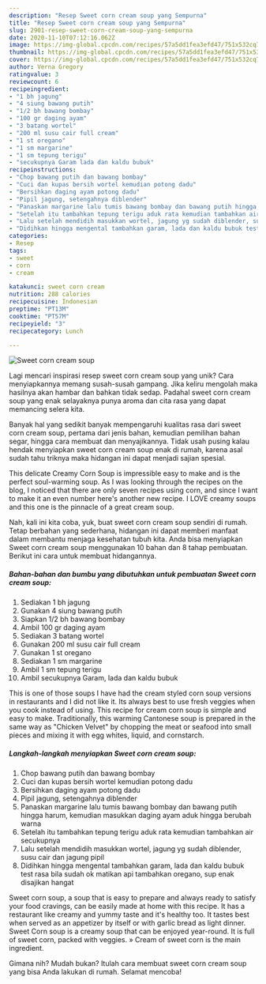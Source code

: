 ```yaml
---
description: "Resep Sweet corn cream soup yang Sempurna"
title: "Resep Sweet corn cream soup yang Sempurna"
slug: 2901-resep-sweet-corn-cream-soup-yang-sempurna
date: 2020-11-10T07:12:16.062Z
image: https://img-global.cpcdn.com/recipes/57a5dd1fea3efd47/751x532cq70/sweet-corn-cream-soup-foto-resep-utama.jpg
thumbnail: https://img-global.cpcdn.com/recipes/57a5dd1fea3efd47/751x532cq70/sweet-corn-cream-soup-foto-resep-utama.jpg
cover: https://img-global.cpcdn.com/recipes/57a5dd1fea3efd47/751x532cq70/sweet-corn-cream-soup-foto-resep-utama.jpg
author: Verna Gregory
ratingvalue: 3
reviewcount: 6
recipeingredient:
- "1 bh jagung"
- "4 siung bawang putih"
- "1/2 bh bawang bombay"
- "100 gr daging ayam"
- "3 batang wortel"
- "200 ml susu cair full cream"
- "1 st oregano"
- "1 sm margarine"
- "1 sm tepung terigu"
- "secukupnya Garam lada dan kaldu bubuk"
recipeinstructions:
- "Chop bawang putih dan bawang bombay"
- "Cuci dan kupas bersih wortel kemudian potong dadu"
- "Bersihkan daging ayam potong dadu"
- "Pipil jagung, setengahnya diblender"
- "Panaskan margarine lalu tumis bawang bombay dan bawang putih hingga harum, kemudian masukkan daging ayam aduk hingga berubah warna"
- "Setelah itu tambahkan tepung terigu aduk rata kemudian tambahkan air secukupnya"
- "Lalu setelah mendidih masukkan wortel, jagung yg sudah diblender, susu cair dan jagung pipil"
- "Didihkan hingga mengental tambahkan garam, lada dan kaldu bubuk test rasa bila sudah ok matikan api tambahkan oregano, sup enak disajikan hangat"
categories:
- Resep
tags:
- sweet
- corn
- cream

katakunci: sweet corn cream 
nutrition: 288 calories
recipecuisine: Indonesian
preptime: "PT13M"
cooktime: "PT57M"
recipeyield: "3"
recipecategory: Lunch

---
```



![Sweet corn cream soup](https://img-global.cpcdn.com/recipes/57a5dd1fea3efd47/751x532cq70/sweet-corn-cream-soup-foto-resep-utama.jpg)

Lagi mencari inspirasi resep sweet corn cream soup yang unik? Cara menyiapkannya memang susah-susah gampang. Jika keliru mengolah maka hasilnya akan hambar dan bahkan tidak sedap. Padahal sweet corn cream soup yang enak selayaknya punya aroma dan cita rasa yang dapat memancing selera kita.

Banyak hal yang sedikit banyak mempengaruhi kualitas rasa dari sweet corn cream soup, pertama dari jenis bahan, kemudian pemilihan bahan segar, hingga cara membuat dan menyajikannya. Tidak usah pusing kalau hendak menyiapkan sweet corn cream soup enak di rumah, karena asal sudah tahu triknya maka hidangan ini dapat menjadi sajian spesial.

This delicate Creamy Corn Soup is impressible easy to make and is the perfect soul-warming soup. As I was looking through the recipes on the blog, I noticed that there are only seven recipes using corn, and since I want to make it an even number here&#39;s another new recipe. I LOVE creamy soups and this one is the pinnacle of a great cream soup.


Nah, kali ini kita coba, yuk, buat sweet corn cream soup sendiri di rumah. Tetap berbahan yang sederhana, hidangan ini dapat memberi manfaat dalam membantu menjaga kesehatan tubuh kita. Anda bisa menyiapkan Sweet corn cream soup menggunakan 10 bahan dan 8 tahap pembuatan. Berikut ini cara untuk membuat hidangannya.

<!--inarticleads1-->

##### Bahan-bahan dan bumbu yang dibutuhkan untuk pembuatan Sweet corn cream soup:

1. Sediakan 1 bh jagung
1. Gunakan 4 siung bawang putih
1. Siapkan 1/2 bh bawang bombay
1. Ambil 100 gr daging ayam
1. Sediakan 3 batang wortel
1. Gunakan 200 ml susu cair full cream
1. Gunakan 1 st oregano
1. Sediakan 1 sm margarine
1. Ambil 1 sm tepung terigu
1. Ambil secukupnya Garam, lada dan kaldu bubuk


This is one of those soups I have had the cream styled corn soup versions in restaurants and I did not like it. Its always best to use fresh veggies when you cook instead of using. This recipe for cream corn soup is simple and easy to make. Traditionally, this warming Cantonese soup is prepared in the same way as &#34;Chicken Velvet&#34; by chopping the meat or seafood into small pieces and mixing it with egg whites, liquid, and cornstarch. 

<!--inarticleads2-->

##### Langkah-langkah menyiapkan Sweet corn cream soup:

1. Chop bawang putih dan bawang bombay
1. Cuci dan kupas bersih wortel kemudian potong dadu
1. Bersihkan daging ayam potong dadu
1. Pipil jagung, setengahnya diblender
1. Panaskan margarine lalu tumis bawang bombay dan bawang putih hingga harum, kemudian masukkan daging ayam aduk hingga berubah warna
1. Setelah itu tambahkan tepung terigu aduk rata kemudian tambahkan air secukupnya
1. Lalu setelah mendidih masukkan wortel, jagung yg sudah diblender, susu cair dan jagung pipil
1. Didihkan hingga mengental tambahkan garam, lada dan kaldu bubuk test rasa bila sudah ok matikan api tambahkan oregano, sup enak disajikan hangat


Sweet corn soup, a soup that is easy to prepare and always ready to satisfy your food cravings, can be easily made at home with this recipe. It has a restaurant like creamy and yummy taste and it&#39;s healthy too. It tastes best when served as an appetizer by itself or with garlic bread as light dinner. Sweet Corn soup is a creamy soup that can be enjoyed year-round. It is full of sweet corn, packed with veggies. » Cream of sweet corn is the main ingredient. 

Gimana nih? Mudah bukan? Itulah cara membuat sweet corn cream soup yang bisa Anda lakukan di rumah. Selamat mencoba!
